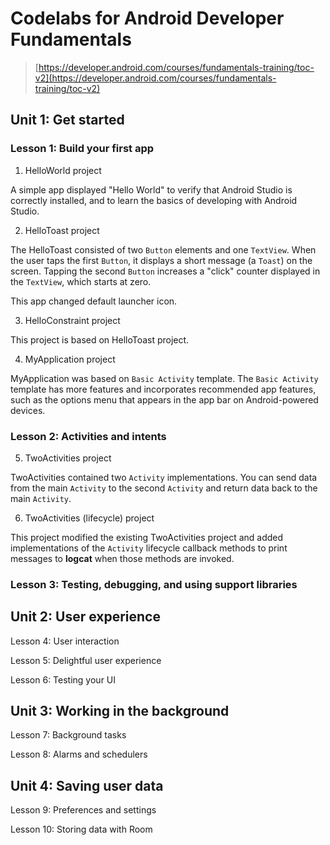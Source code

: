 # Codelabs for Android Developer Fundamentals

> [https://developer.android.com/courses/fundamentals-training/toc-v2](https://developer.android.com/courses/fundamentals-training/toc-v2)

## Unit 1: Get started

### Lesson 1: Build your first app

1. HelloWorld project

A simple app displayed "Hello World" to verify that Android Studio is correctly installed, and to learn the basics of developing with Android Studio.

2. HelloToast project

The HelloToast consisted of two `Button` elements and one `TextView`. When the user taps the first `Button`, it displays a short message (a `Toast`) on the screen. Tapping the second `Button` increases a "click" counter displayed in the `TextView`, which starts at zero.

This app changed default launcher icon.

3. HelloConstraint project

This project is based on HelloToast project.

4. MyApplication project

MyApplication was based on `Basic Activity` template. The `Basic Activity` template has more features and incorporates recommended app features, such as the options menu that appears in the app bar on Android-powered devices.

### Lesson 2: Activities and intents

5. TwoActivities project

TwoActivities contained two `Activity` implementations. You can send data from the main `Activity` to the second `Activity` and return data back to the main `Activity`.

6. TwoActivities (lifecycle) project

This project modified the existing TwoActivities project and added implementations of the `Activity` lifecycle callback methods to print messages to **logcat** when those methods are invoked.

### Lesson 3: Testing, debugging, and using support libraries

## Unit 2: User experience

Lesson 4: User interaction

Lesson 5: Delightful user experience

Lesson 6: Testing your UI

## Unit 3: Working in the background

Lesson 7: Background tasks

Lesson 8: Alarms and schedulers

## Unit 4: Saving user data

Lesson 9: Preferences and settings

Lesson 10: Storing data with Room
